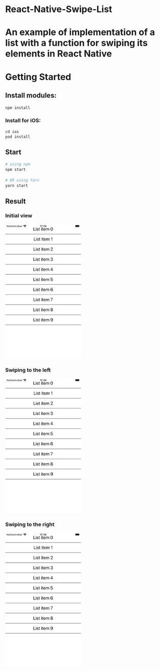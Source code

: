 # React-Native-Swipe-List
# An example of implementation of a list with a function for swiping its elements in React Native

# Getting Started

## Install modules:

```npm install```

### Install for iOS:

```
cd ios
pod install
```

## Start

```bash
# using npm
npm start

# OR using Yarn
yarn start
```
## Result

### Initial view

<img src="https://github.com/zahoruiko/React-Native-Swipe-List/blob/main/promoImages/Screen-1.png" width="240" />

### Swiping to the left

<img src="https://github.com/zahoruiko/React-Native-Swipe-List/blob/main/promoImages/Screen-1.png" width="240" />

### Swiping to the right

<img src="https://github.com/zahoruiko/React-Native-Swipe-List/blob/main/promoImages/Screen-1.png" width="240" />

